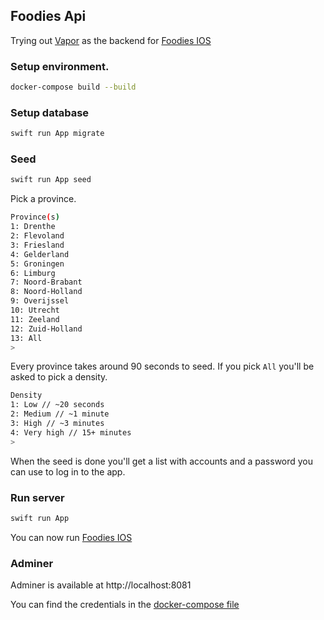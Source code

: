 ## Foodies Api

Trying out [Vapor](https://vapor.codes) as the backend for [Foodies IOS](https://github.com/stewartrule/FoodiesIOS)

### Setup environment.

```bash
docker-compose build --build
```

### Setup database

```bash
swift run App migrate
```

### Seed

```bash
swift run App seed
```

Pick a province.

```bash
Province(s)
1: Drenthe
2: Flevoland
3: Friesland
4: Gelderland
5: Groningen
6: Limburg
7: Noord-Brabant
8: Noord-Holland
9: Overijssel
10: Utrecht
11: Zeeland
12: Zuid-Holland
13: All
>
```

Every province takes around 90 seconds to seed. If you pick `All` you'll be asked to pick a density.

```bash
Density
1: Low // ~20 seconds
2: Medium // ~1 minute
3: High // ~3 minutes
4: Very high // 15+ minutes
>
```

When the seed is done you'll get a list with accounts and a password you can use to log in to the app.

### Run server

```bash
swift run App
```

You can now run [Foodies IOS](https://github.com/stewartrule/FoodiesIOS)

### Adminer

Adminer is available at http://localhost:8081

You can find the credentials in the [docker-compose file](https://github.com/stewartrule/FoodiesApi/blob/main/docker-compose.yml#L25-L27)
